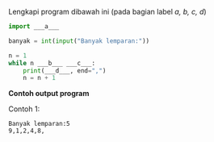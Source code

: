 Lengkapi program dibawah ini (pada bagian label _a, b, c, d_)

```python
import ___a___

banyak = int(input("Banyak lemparan:"))

n = 1
while n ___b___ ___c___:
    print(___d___, end=",")
    n = n + 1
```

**Contoh output program**

Contoh 1:
```
Banyak lemparan:5
9,1,2,4,8,
```
